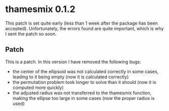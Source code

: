 # thamesmix 0.1.2

This patch is set quite early (less than 1 week after the package has been 
accepted). Unfortunately, the errors found are quite important, which is why I 
sent the patch so soon.

## Patch
This is a patch. In this version I have removed the following bugs:

  -   the center of the ellipsoid was not calculated correctly in some cases, 
      leading to it being empty (now it is calculated correctly)
  -   the permutation problem took longer to solve than it should 
      (now it is computed more quickly)
  -   the adjusted radius was not transferred to the thamesmix function, 
      making the ellipse too large in some cases (now the proper radius is used)
